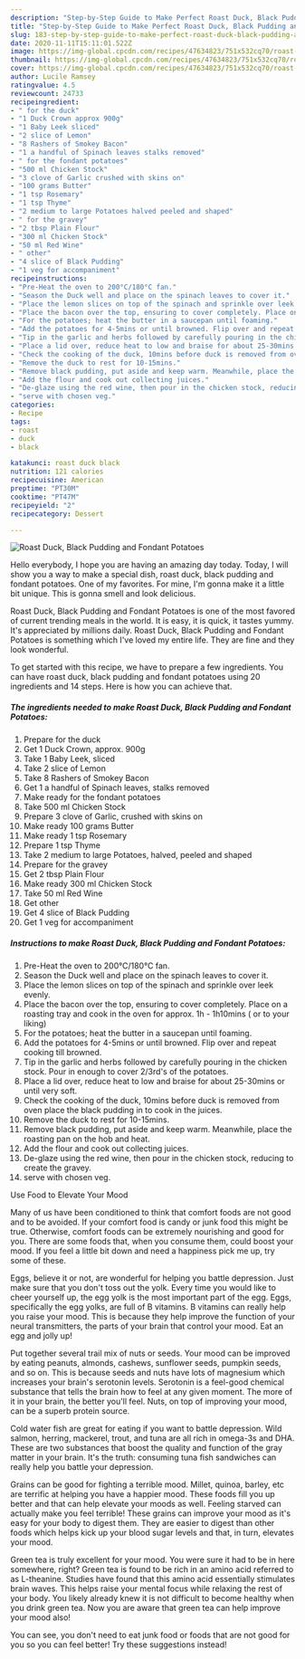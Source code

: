 ```yaml
---
description: "Step-by-Step Guide to Make Perfect Roast Duck, Black Pudding and Fondant Potatoes"
title: "Step-by-Step Guide to Make Perfect Roast Duck, Black Pudding and Fondant Potatoes"
slug: 183-step-by-step-guide-to-make-perfect-roast-duck-black-pudding-and-fondant-potatoes
date: 2020-11-11T15:11:01.522Z
image: https://img-global.cpcdn.com/recipes/47634823/751x532cq70/roast-duck-black-pudding-and-fondant-potatoes-recipe-main-photo.jpg
thumbnail: https://img-global.cpcdn.com/recipes/47634823/751x532cq70/roast-duck-black-pudding-and-fondant-potatoes-recipe-main-photo.jpg
cover: https://img-global.cpcdn.com/recipes/47634823/751x532cq70/roast-duck-black-pudding-and-fondant-potatoes-recipe-main-photo.jpg
author: Lucile Ramsey
ratingvalue: 4.5
reviewcount: 24733
recipeingredient:
- " for the duck"
- "1 Duck Crown approx 900g"
- "1 Baby Leek sliced"
- "2 slice of Lemon"
- "8 Rashers of Smokey Bacon"
- "1 a handful of Spinach leaves stalks removed"
- " for the fondant potatoes"
- "500 ml Chicken Stock"
- "3 clove of Garlic crushed with skins on"
- "100 grams Butter"
- "1 tsp Rosemary"
- "1 tsp Thyme"
- "2 medium to large Potatoes halved peeled and shaped"
- " for the gravey"
- "2 tbsp Plain Flour"
- "300 ml Chicken Stock"
- "50 ml Red Wine"
- " other"
- "4 slice of Black Pudding"
- "1 veg for accompaniment"
recipeinstructions:
- "Pre-Heat the oven to 200°C/180°C fan."
- "Season the Duck well and place on the spinach leaves to cover it."
- "Place the lemon slices on top of the spinach and sprinkle over leek evenly."
- "Place the bacon over the top, ensuring to cover completely. Place on a roasting tray and cook in the oven for approx. 1h - 1h10mins ( or to your liking)"
- "For the potatoes; heat the butter in a saucepan until foaming."
- "Add the potatoes for 4-5mins or until browned. Flip over and repeat cooking till browned."
- "Tip in the garlic and herbs followed by carefully pouring in the chicken stock. Pour in enough to cover 2/3rd&#39;s of the potatoes."
- "Place a lid over, reduce heat to low and braise for about 25-30mins or until very soft."
- "Check the cooking of the duck, 10mins before duck is removed from oven place the black pudding in to cook in the juices."
- "Remove the duck to rest for 10-15mins."
- "Remove black pudding, put aside and keep warm. Meanwhile, place the roasting pan on the hob and heat."
- "Add the flour and cook out collecting juices."
- "De-glaze using the red wine, then pour in the chicken stock, reducing to create the gravey."
- "serve with chosen veg."
categories:
- Recipe
tags:
- roast
- duck
- black

katakunci: roast duck black 
nutrition: 121 calories
recipecuisine: American
preptime: "PT30M"
cooktime: "PT47M"
recipeyield: "2"
recipecategory: Dessert

---
```



![Roast Duck, Black Pudding and Fondant Potatoes](https://img-global.cpcdn.com/recipes/47634823/751x532cq70/roast-duck-black-pudding-and-fondant-potatoes-recipe-main-photo.jpg)

Hello everybody, I hope you are having an amazing day today. Today, I will show you a way to make a special dish, roast duck, black pudding and fondant potatoes. One of my favorites. For mine, I'm gonna make it a little bit unique. This is gonna smell and look delicious.



Roast Duck, Black Pudding and Fondant Potatoes is one of the most favored of current trending meals in the world. It is easy, it is quick, it tastes yummy. It's appreciated by millions daily. Roast Duck, Black Pudding and Fondant Potatoes is something which I've loved my entire life. They are fine and they look wonderful.


To get started with this recipe, we have to prepare a few ingredients. You can have roast duck, black pudding and fondant potatoes using 20 ingredients and 14 steps. Here is how you can achieve that.

<!--inarticleads1-->

##### The ingredients needed to make Roast Duck, Black Pudding and Fondant Potatoes:

1. Prepare  for the duck
1. Get 1 Duck Crown, approx. 900g
1. Take 1 Baby Leek, sliced
1. Take 2 slice of Lemon
1. Take 8 Rashers of Smokey Bacon
1. Get 1 a handful of Spinach leaves, stalks removed
1. Make ready  for the fondant potatoes
1. Take 500 ml Chicken Stock
1. Prepare 3 clove of Garlic, crushed with skins on
1. Make ready 100 grams Butter
1. Make ready 1 tsp Rosemary
1. Prepare 1 tsp Thyme
1. Take 2 medium to large Potatoes, halved, peeled and shaped
1. Prepare  for the gravey
1. Get 2 tbsp Plain Flour
1. Make ready 300 ml Chicken Stock
1. Take 50 ml Red Wine
1. Get  other
1. Get 4 slice of Black Pudding
1. Get 1 veg for accompaniment




<!--inarticleads2-->

##### Instructions to make Roast Duck, Black Pudding and Fondant Potatoes:

1. Pre-Heat the oven to 200°C/180°C fan.
1. Season the Duck well and place on the spinach leaves to cover it.
1. Place the lemon slices on top of the spinach and sprinkle over leek evenly.
1. Place the bacon over the top, ensuring to cover completely. Place on a roasting tray and cook in the oven for approx. 1h - 1h10mins ( or to your liking)
1. For the potatoes; heat the butter in a saucepan until foaming.
1. Add the potatoes for 4-5mins or until browned. Flip over and repeat cooking till browned.
1. Tip in the garlic and herbs followed by carefully pouring in the chicken stock. Pour in enough to cover 2/3rd&#39;s of the potatoes.
1. Place a lid over, reduce heat to low and braise for about 25-30mins or until very soft.
1. Check the cooking of the duck, 10mins before duck is removed from oven place the black pudding in to cook in the juices.
1. Remove the duck to rest for 10-15mins.
1. Remove black pudding, put aside and keep warm. Meanwhile, place the roasting pan on the hob and heat.
1. Add the flour and cook out collecting juices.
1. De-glaze using the red wine, then pour in the chicken stock, reducing to create the gravey.
1. serve with chosen veg.




Use Food to Elevate Your Mood


Many of us have been conditioned to think that comfort foods are not good and to be avoided. If your comfort food is candy or junk food this might be true. Otherwise, comfort foods can be extremely nourishing and good for you. There are some foods that, when you consume them, could boost your mood. If you feel a little bit down and need a happiness pick me up, try some of these.

Eggs, believe it or not, are wonderful for helping you battle depression. Just make sure that you don't toss out the yolk. Every time you would like to cheer yourself up, the egg yolk is the most important part of the egg. Eggs, specifically the egg yolks, are full of B vitamins. B vitamins can really help you raise your mood. This is because they help improve the function of your neural transmitters, the parts of your brain that control your mood. Eat an egg and jolly up!

Put together several trail mix of nuts or seeds. Your mood can be improved by eating peanuts, almonds, cashews, sunflower seeds, pumpkin seeds, and so on. This is because seeds and nuts have lots of magnesium which increases your brain's serotonin levels. Serotonin is a feel-good chemical substance that tells the brain how to feel at any given moment. The more of it in your brain, the better you'll feel. Nuts, on top of improving your mood, can be a superb protein source.

Cold water fish are great for eating if you want to battle depression. Wild salmon, herring, mackerel, trout, and tuna are all rich in omega-3s and DHA. These are two substances that boost the quality and function of the gray matter in your brain. It's the truth: consuming tuna fish sandwiches can really help you battle your depression. 

Grains can be good for fighting a terrible mood. Millet, quinoa, barley, etc are terrific at helping you have a happier mood. These foods fill you up better and that can help elevate your moods as well. Feeling starved can actually make you feel terrible! These grains can improve your mood as it's easy for your body to digest them. They are easier to digest than other foods which helps kick up your blood sugar levels and that, in turn, elevates your mood.

Green tea is truly excellent for your mood. You were sure it had to be in here somewhere, right? Green tea is found to be rich in an amino acid referred to as L-theanine. Studies have found that this amino acid essentially stimulates brain waves. This helps raise your mental focus while relaxing the rest of your body. You likely already knew it is not difficult to become healthy when you drink green tea. Now you are aware that green tea can help improve your mood also!

You can see, you don't need to eat junk food or foods that are not good for you so you can feel better! Try  these suggestions  instead!


